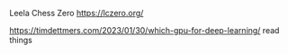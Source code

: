 
Leela Chess Zero
https://lczero.org/

https://timdettmers.com/2023/01/30/which-gpu-for-deep-learning/
read things
